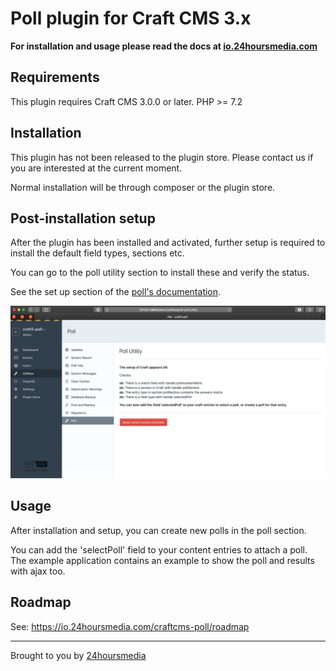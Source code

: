 # Poll plugin for Craft CMS 3.x

**For installation and usage please read the docs at [io.24hoursmedia.com](https://io.24hoursmedia.com/craftcms-poll)**

## Requirements

This plugin requires Craft CMS 3.0.0 or later.
PHP >= 7.2

## Installation

This plugin has not been released to the plugin store.
Please contact us if you are interested at the current moment.

Normal installation will be through composer or the plugin store.

## Post-installation setup

After the plugin has been installed and activated, further setup is required to install the default field types,
sections etc.

You can go to the poll utility section to install these and verify the status.

See the set up section of the [poll's documentation](https://io.24hoursmedia.com/craftcms-poll/setup).

![Poll Utility](doc/assets/pollutility.png)


## Usage

After installation and setup, you can create new polls in the poll section.

You can add the 'selectPoll' field to your content entries to attach a poll.
The example application contains an example to show the poll and results with ajax too.


## Roadmap

See: https://io.24hoursmedia.com/craftcms-poll/roadmap

---

Brought to you by [24hoursmedia](https://www.24hoursmedia.com)
